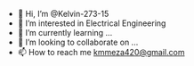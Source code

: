 - 👋 Hi, I’m @Kelvin-273-15
- 👀 I’m interested in Electrical Engineering
- 🌱 I’m currently learning ...
- 💞️ I’m looking to collaborate on ...
- 📫 How to reach me kmmeza420@gmail.com

<!---
Kelvin-273-15/Kelvin-273-15 is a ✨ special ✨ repository because its `README.md` (this file) appears on your GitHub profile.
You can click the Preview link to take a look at your changes.
--->

